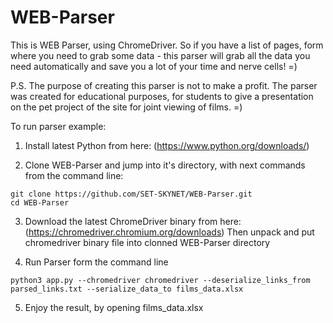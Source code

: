 # WEB-Parser
This is WEB Parser, using ChromeDriver.
So if you have a list of pages, form where you need to grab some data - this parser will grab all the data you need automatically and save you a lot of your time and nerve cells! =)

P.S. The purpose of creating this parser is not to make a profit.
The parser was created for educational purposes, for students to give a presentation on the pet project of the site for joint viewing of films. =)

To run parser example:
1. Install latest Python from here:
(https://www.python.org/downloads/)

2. Clone WEB-Parser and jump into it's directory, with next commands from the command line:
```
git clone https://github.com/SET-SKYNET/WEB-Parser.git
cd WEB-Parser
```

3. Download the latest ChromeDriver binary from here:
(https://chromedriver.chromium.org/downloads)
Then unpack and put chromedriver binary file into clonned WEB-Parser directory

4. Run Parser form the command line
```
python3 app.py --chromedriver chromedriver --deserialize_links_from parsed_links.txt --serialize_data_to films_data.xlsx
```

5. Enjoy the result, by opening films_data.xlsx
